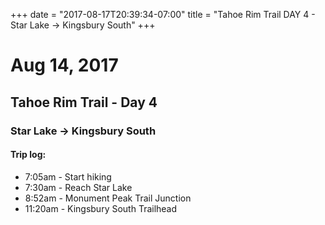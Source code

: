 +++
date = "2017-08-17T20:39:34-07:00"
title = "Tahoe Rim Trail DAY 4 - Star Lake -> Kingsbury South"
+++
# Aug 14, 2017
## Tahoe Rim Trail - Day 4
### Star Lake -> Kingsbury South

#### Trip log:

* 7:05am - Start hiking
* 7:30am - Reach Star Lake
* 8:52am - Monument Peak Trail Junction
* 11:20am - Kingsbury South Trailhead

